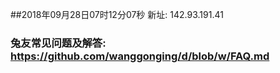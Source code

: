 ##2018年09月28日07时12分07秒 新址: 142.93.191.41
### 兔友常见问题及解答: https://github.com/wanggonging/d/blob/w/FAQ.md
